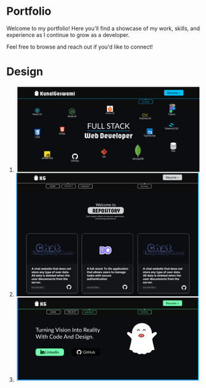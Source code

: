# Portfolio

Welcome to my portfolio! Here you'll find a showcase of my work, skills, and experience as I continue to grow as a developer.

Feel free to browse and reach out if you'd like to connect!

# Design 

1) ![alt text](/public/design/image.png)
2) ![alt text](/public/design/image-1.png)
3) ![alt text](/public/design/image-2.png)
